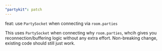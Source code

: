 ```yaml
---
"partykit": patch
---
```


feat: use `PartySocket` when connecting via `room.parties`

This uses `PartySocket` when connecting why `room.parties`, whcih gives you reconnection/buffering logic without any extra effort. Non-breaking change, existing code should still just work.
